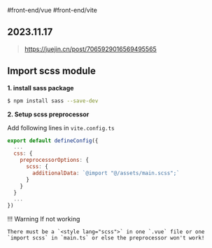 #front-end/vue #front-end/vite
## 2023.11.17
> https://juejin.cn/post/7065929016569495565

## Import scss module

**1. install sass package**

```bash
$ npm install sass --save-dev
```

**2. Setup scss preprocessor**

Add following lines in `vite.config.ts` 

```js
export default defineConfig({
  ...
  css: {
    preprocessorOptions: {
      scss: {
        additionalData: `@import "@/assets/main.scss";`
      }
    }
  }
  ...
})
```

!!! Warning If not working
    
    There must be a `<style lang="scss">` in one `.vue` file or one `import scss` in `main.ts` or else the preprocessor won't work!
